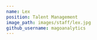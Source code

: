 ```yaml
---
name: Lex
position: Talent Management
image_path: images/staff/lex.jpg
github_username: magoanalytics
---
```

